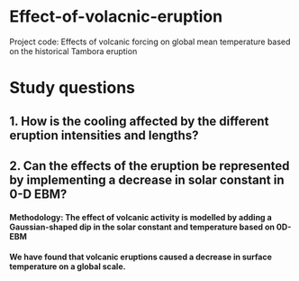 # Effect-of-volacnic-eruption
Project code: Effects of volcanic forcing on global mean temperature based on the historical Tambora eruption
# Study questions

## 1. How is the cooling affected by the different eruption intensities and lengths? 
## 2. Can the effects of the eruption be represented by implementing a decrease in solar constant in 0-D EBM?

#### Methodology: The effect of volcanic activity is modelled by adding a Gaussian-shaped dip in the solar constant and temperature based on 0D-EBM 
#### We have found that volcanic eruptions caused a decrease in surface temperature on a global scale.





